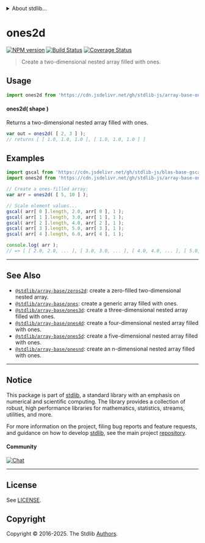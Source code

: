 <!--

@license Apache-2.0

Copyright (c) 2023 The Stdlib Authors.

Licensed under the Apache License, Version 2.0 (the "License");
you may not use this file except in compliance with the License.
You may obtain a copy of the License at

   http://www.apache.org/licenses/LICENSE-2.0

Unless required by applicable law or agreed to in writing, software
distributed under the License is distributed on an "AS IS" BASIS,
WITHOUT WARRANTIES OR CONDITIONS OF ANY KIND, either express or implied.
See the License for the specific language governing permissions and
limitations under the License.

-->


<details>
  <summary>
    About stdlib...
  </summary>
  <p>We believe in a future in which the web is a preferred environment for numerical computation. To help realize this future, we've built stdlib. stdlib is a standard library, with an emphasis on numerical and scientific computation, written in JavaScript (and C) for execution in browsers and in Node.js.</p>
  <p>The library is fully decomposable, being architected in such a way that you can swap out and mix and match APIs and functionality to cater to your exact preferences and use cases.</p>
  <p>When you use stdlib, you can be absolutely certain that you are using the most thorough, rigorous, well-written, studied, documented, tested, measured, and high-quality code out there.</p>
  <p>To join us in bringing numerical computing to the web, get started by checking us out on <a href="https://github.com/stdlib-js/stdlib">GitHub</a>, and please consider <a href="https://opencollective.com/stdlib">financially supporting stdlib</a>. We greatly appreciate your continued support!</p>
</details>

# ones2d

[![NPM version][npm-image]][npm-url] [![Build Status][test-image]][test-url] [![Coverage Status][coverage-image]][coverage-url] <!-- [![dependencies][dependencies-image]][dependencies-url] -->

> Create a two-dimensional nested array filled with ones.

<!-- Section to include introductory text. Make sure to keep an empty line after the intro `section` element and another before the `/section` close. -->

<section class="intro">

</section>

<!-- /.intro -->

<!-- Package usage documentation. -->



<section class="usage">

## Usage

```javascript
import ones2d from 'https://cdn.jsdelivr.net/gh/stdlib-js/array-base-ones2d@deno/mod.js';
```

#### ones2d( shape )

Returns a two-dimensional nested array filled with ones.

```javascript
var out = ones2d( [ 2, 3 ] );
// returns [ [ 1.0, 1.0, 1.0 ], [ 1.0, 1.0, 1.0 ] ]
```

</section>

<!-- /.usage -->

<!-- Package usage notes. Make sure to keep an empty line after the `section` element and another before the `/section` close. -->

<section class="notes">

</section>

<!-- /.notes -->

<!-- Package usage examples. -->

<section class="examples">

## Examples

<!-- eslint no-undef: "error" -->

```javascript
import gscal from 'https://cdn.jsdelivr.net/gh/stdlib-js/blas-base-gscal@deno/mod.js';
import ones2d from 'https://cdn.jsdelivr.net/gh/stdlib-js/array-base-ones2d@deno/mod.js';

// Create a ones-filled array:
var arr = ones2d( [ 5, 10 ] );

// Scale element values...
gscal( arr[ 0 ].length, 2.0, arr[ 0 ], 1 );
gscal( arr[ 1 ].length, 3.0, arr[ 1 ], 1 );
gscal( arr[ 2 ].length, 4.0, arr[ 2 ], 1 );
gscal( arr[ 3 ].length, 5.0, arr[ 3 ], 1 );
gscal( arr[ 4 ].length, 6.0, arr[ 4 ], 1 );

console.log( arr );
// => [ [ 2.0, 2.0, ... ], [ 3.0, 3.0, ... ], [ 4.0, 4.0, ... ], [ 5.0, 5.0, ... ], [ 6.0, 6.0, ... ] ]
```

</section>

<!-- /.examples -->

<!-- Section to include cited references. If references are included, add a horizontal rule *before* the section. Make sure to keep an empty line after the `section` element and another before the `/section` close. -->

<section class="references">

</section>

<!-- /.references -->

<!-- Section for related `stdlib` packages. Do not manually edit this section, as it is automatically populated. -->

<section class="related">

* * *

## See Also

-   <span class="package-name">[`@stdlib/array-base/zeros2d`][@stdlib/array/base/zeros2d]</span><span class="delimiter">: </span><span class="description">create a zero-filled two-dimensional nested array.</span>
-   <span class="package-name">[`@stdlib/array-base/ones`][@stdlib/array/base/ones]</span><span class="delimiter">: </span><span class="description">create a generic array filled with ones.</span>
-   <span class="package-name">[`@stdlib/array-base/ones3d`][@stdlib/array/base/ones3d]</span><span class="delimiter">: </span><span class="description">create a three-dimensional nested array filled with ones.</span>
-   <span class="package-name">[`@stdlib/array-base/ones4d`][@stdlib/array/base/ones4d]</span><span class="delimiter">: </span><span class="description">create a four-dimensional nested array filled with ones.</span>
-   <span class="package-name">[`@stdlib/array-base/ones5d`][@stdlib/array/base/ones5d]</span><span class="delimiter">: </span><span class="description">create a five-dimensional nested array filled with ones.</span>
-   <span class="package-name">[`@stdlib/array-base/onesnd`][@stdlib/array/base/onesnd]</span><span class="delimiter">: </span><span class="description">create an n-dimensional nested array filled with ones.</span>

</section>

<!-- /.related -->

<!-- Section for all links. Make sure to keep an empty line after the `section` element and another before the `/section` close. -->


<section class="main-repo" >

* * *

## Notice

This package is part of [stdlib][stdlib], a standard library with an emphasis on numerical and scientific computing. The library provides a collection of robust, high performance libraries for mathematics, statistics, streams, utilities, and more.

For more information on the project, filing bug reports and feature requests, and guidance on how to develop [stdlib][stdlib], see the main project [repository][stdlib].

#### Community

[![Chat][chat-image]][chat-url]

---

## License

See [LICENSE][stdlib-license].


## Copyright

Copyright &copy; 2016-2025. The Stdlib [Authors][stdlib-authors].

</section>

<!-- /.stdlib -->

<!-- Section for all links. Make sure to keep an empty line after the `section` element and another before the `/section` close. -->

<section class="links">

[npm-image]: http://img.shields.io/npm/v/@stdlib/array-base-ones2d.svg
[npm-url]: https://npmjs.org/package/@stdlib/array-base-ones2d

[test-image]: https://github.com/stdlib-js/array-base-ones2d/actions/workflows/test.yml/badge.svg?branch=main
[test-url]: https://github.com/stdlib-js/array-base-ones2d/actions/workflows/test.yml?query=branch:main

[coverage-image]: https://img.shields.io/codecov/c/github/stdlib-js/array-base-ones2d/main.svg
[coverage-url]: https://codecov.io/github/stdlib-js/array-base-ones2d?branch=main

<!--

[dependencies-image]: https://img.shields.io/david/stdlib-js/array-base-ones2d.svg
[dependencies-url]: https://david-dm.org/stdlib-js/array-base-ones2d/main

-->

[chat-image]: https://img.shields.io/gitter/room/stdlib-js/stdlib.svg
[chat-url]: https://app.gitter.im/#/room/#stdlib-js_stdlib:gitter.im

[stdlib]: https://github.com/stdlib-js/stdlib

[stdlib-authors]: https://github.com/stdlib-js/stdlib/graphs/contributors

[umd]: https://github.com/umdjs/umd
[es-module]: https://developer.mozilla.org/en-US/docs/Web/JavaScript/Guide/Modules

[deno-url]: https://github.com/stdlib-js/array-base-ones2d/tree/deno
[deno-readme]: https://github.com/stdlib-js/array-base-ones2d/blob/deno/README.md
[umd-url]: https://github.com/stdlib-js/array-base-ones2d/tree/umd
[umd-readme]: https://github.com/stdlib-js/array-base-ones2d/blob/umd/README.md
[esm-url]: https://github.com/stdlib-js/array-base-ones2d/tree/esm
[esm-readme]: https://github.com/stdlib-js/array-base-ones2d/blob/esm/README.md
[branches-url]: https://github.com/stdlib-js/array-base-ones2d/blob/main/branches.md

[stdlib-license]: https://raw.githubusercontent.com/stdlib-js/array-base-ones2d/main/LICENSE

<!-- <related-links> -->

[@stdlib/array/base/zeros2d]: https://github.com/stdlib-js/array-base-zeros2d/tree/deno

[@stdlib/array/base/ones]: https://github.com/stdlib-js/array-base-ones/tree/deno

[@stdlib/array/base/ones3d]: https://github.com/stdlib-js/array-base-ones3d/tree/deno

[@stdlib/array/base/ones4d]: https://github.com/stdlib-js/array-base-ones4d/tree/deno

[@stdlib/array/base/ones5d]: https://github.com/stdlib-js/array-base-ones5d/tree/deno

[@stdlib/array/base/onesnd]: https://github.com/stdlib-js/array-base-onesnd/tree/deno

<!-- </related-links> -->

</section>

<!-- /.links -->
